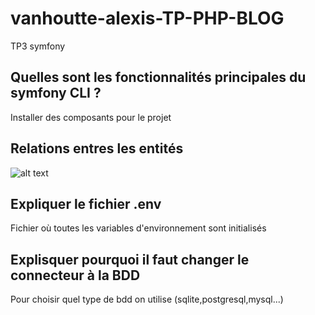 # vanhoutte-alexis-TP-PHP-BLOG
TP3 symfony

## Quelles sont les fonctionnalités principales du symfony CLI ?
Installer des composants pour le projet

## Relations entres les entités
![alt text](https://cdn.discordapp.com/attachments/813745980553166860/815888610573942795/unknown.png)

## Expliquer le fichier .env
Fichier où toutes les variables d'environnement sont initialisés

## Explisquer pourquoi il faut changer le connecteur à la BDD 
Pour choisir quel type de bdd on utilise (sqlite,postgresql,mysql...)
